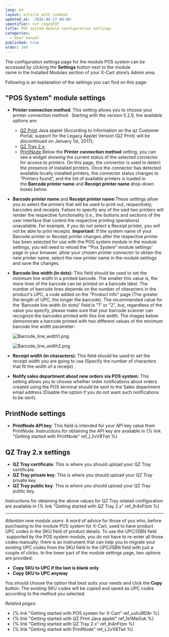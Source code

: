 ```yaml
---
lang: en
layout: article_with_sidebar
updated_at: '2016-04-27 00:00'
identifier: ref_cIqoSFOT
title: POS system module configuration settings
categories:
  - User manual
published: true
order: 100
---
```



The configuration settings page for the module POS system can be accessed by clicking the **Settings** button next to the module name in the Installed Modules section of your X-Cart store’s Admin area.

Following is an explanation of the settings you can find on this page:

## "POS System" module settings

*   **Printer connection method**: This setting allows you to choose your printer connection method. 
    Starting with the version 5.2.6, the available options are:
    *   [QZ Print](https://code.google.com/archive/p/jzebra/) Java applet (According to information on the qz Customer Portal, support for the Legacy Applet Version (QZ Print) will be discontinued on January 1st, 2017);
    *   [QZ Tray 2.x](https://qz.io/download/);
    *   [PrintNode](https://app.printnode.com/account/download).Below the **Printer connection method** setting, you can see a widget showing the current status of the selected connector for access to printers. On this page, the connector is used to detect the presence of installed printers. Once the connector has detected available locally installed printers, the connector status changes to “Printers found”, and the list of available printers is loaded in the **Barcode printer name** and **Receipt printer name** drop-down boxes below. 

*   **Barcode printer name** and **Receipt printer name**:These settings allow you to select the printers that will be used to print out, respectively, barcodes and receipts. Failure to specify any of the said two printers will render the respective functionality (i.e., the buttons and sections of the user interface that control the respective printing operations) unavailable. For example, if you do not select a Receipt printer, you will not be able to print receipts. **Important**: If the system name of your Barcode printer or Receipt printer changes after the respective printer has been selected for use with the POS system module in the module settings, you will need to reload the ‘“Pos System” module settings’ page in your browser, allow your chosen printer connector to obtain the new printer name, select the new printer name in the module settings and save the changes.

*   **Barcode line width (in dots)**: This field should be used to set the minimum line width in a printed barcode. The smaller this value is, the more lines of the barcode can be printed on a barcode label. The number of barcode lines depends on the number of characters in the product's UPC, a code added on the "Product info" page (The greater the length of UPC, the longer the barcode). The recommended value for the ‘Barcode line width (in dots)’ field is "1" or "2", but, regardless of the value you specify, please make sure that your barcode scanner can recognize the barcodes printed with this line width. The images below demonstrate a barcode printed with two different values of the minimum barcode line width parameter:

    ![Barcode_line_width1.png]({{site.baseurl}}/attachments/ref_cIqoSFOT/Barcode_line_width1.png) 
    
    ![Barcode_line_width2.png]({{site.baseurl}}/attachments/ref_cIqoSFOT/Barcode_line_width2.png)

*   **Receipt width (in characters)**: This field should be used to set the receipt width you are going to use (Specify the number of characters that fit the width of a receipt) .

*   **Notify sales department about new orders via POS system**: This setting allows you to choose whether order notifications about orders created using the POS terminal should be sent to the Sales department email address (Disable the option if you do not want such notifications to be sent). 

## PrintNode settings

*   **PrintNode API key**: This field is intended for your API key value from PrintNode. Instructions for obtaining the API key are available in {% link "Getting started with PrintNode" ref_L2vV8Twt %}

## QZ Tray 2.x settings

*   **QZ Tray certificate**: This is where you should upload your QZ Tray certificate.
*   **QZ Tray private key**: This is where you should upload your QZ Tray private key.
*   **QZ Tray public key**: This is where you should upload your QZ Tray public key.

Instructions for obtaining the above values for QZ Tray related configuration are available in {% link "Getting started with QZ Tray 2.x" ref_lh4nFlzm %}

* * *

_Attention new module users_: A word of advice for those of you who, before purchasing to the module POS system for X-Cart, used to have product UPC codes in the SKU field of product details: To use the UPC/ISBN field  supported by the POS system module, you do not have to re-enter all those codes manually; there is an instrument that can help you to migrate your existing UPC codes from the SKU field to the UPC/ISBN field with just a couple of clicks. In the lower part of the module settings page, two options are provided:

*   **Copy SKU to UPC if the last is blank only**
*   **Copy SKU to UPC anyway**

You should choose the option that best suits your needs and click the **Copy** button. The existing SKU codes will be copied and saved as UPC codes according to the method you selected.

_Related pages:_

*   {% link "Getting started with POS system for X-Cart" ref_uuhJRDAr %}
*   {% link "Getting started with QZ Print Java applet" ref_1e1MaOuk %}
*   {% link "Getting started with QZ Tray 2.x" ref_lh4nFlzm %}
*   {% link "Getting started with PrintNode" ref_L2vV8Twt %}
